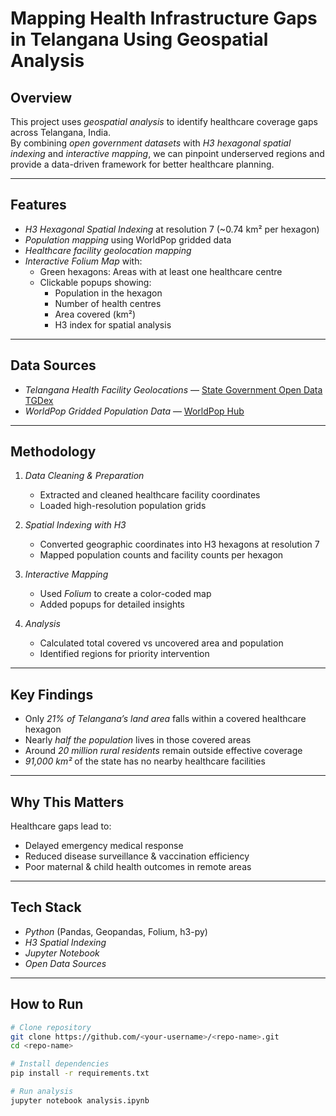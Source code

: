 # Mapping Health Infrastructure Gaps in Telangana Using Geospatial Analysis

## Overview
This project uses *geospatial analysis* to identify healthcare coverage gaps across Telangana, India.  
By combining *open government datasets* with *H3 hexagonal spatial indexing* and *interactive mapping*, we can pinpoint underserved regions and provide a data-driven framework for better healthcare planning.

---

## Features
- *H3 Hexagonal Spatial Indexing* at resolution 7 (~0.74 km² per hexagon)
- *Population mapping* using WorldPop gridded data
- *Healthcare facility geolocation mapping*
- *Interactive Folium Map* with:
  - Green hexagons: Areas with at least one healthcare centre
  - Clickable popups showing:
    - Population in the hexagon
    - Number of health centres
    - Area covered (km²)
    - H3 index for spatial analysis

---

## Data Sources
- *Telangana Health Facility Geolocations* — [State Government Open Data TGDex](https://tgdex.telangana.gov.in/data-bank/details?id=67aadd1c-5249-4387-8ed0-b35eaee34e46) 
- *WorldPop Gridded Population Data* — [WorldPop Hub](https://https://hub.worldpop.org/www.worldpop.org)

---

## Methodology
1. *Data Cleaning & Preparation*  
   - Extracted and cleaned healthcare facility coordinates  
   - Loaded high-resolution population grids  

2. *Spatial Indexing with H3*  
   - Converted geographic coordinates into H3 hexagons at resolution 7  
   - Mapped population counts and facility counts per hexagon  

3. *Interactive Mapping*  
   - Used *Folium* to create a color-coded map   
   - Added popups for detailed insights  

4. *Analysis*  
   - Calculated total covered vs uncovered area and population  
   - Identified regions for priority intervention  

---

## Key Findings
- Only *21% of Telangana’s land area* falls within a covered healthcare hexagon  
- Nearly *half the population* lives in those covered areas  
- Around *20 million rural residents* remain outside effective coverage  
- *91,000 km²* of the state has no nearby healthcare facilities  

---

## Why This Matters
Healthcare gaps lead to:
- Delayed emergency medical response
- Reduced disease surveillance & vaccination efficiency
- Poor maternal & child health outcomes in remote areas

---

## Tech Stack
- *Python* (Pandas, Geopandas, Folium, h3-py)
- *H3 Spatial Indexing*
- *Jupyter Notebook*
- *Open Data Sources*

---

## How to Run
```bash
# Clone repository
git clone https://github.com/<your-username>/<repo-name>.git
cd <repo-name>

# Install dependencies
pip install -r requirements.txt

# Run analysis
jupyter notebook analysis.ipynb
